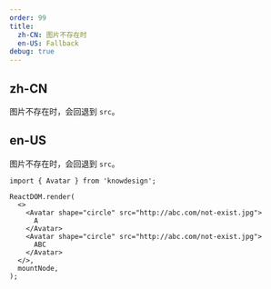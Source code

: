 ```yaml
---
order: 99
title:
  zh-CN: 图片不存在时
  en-US: Fallback
debug: true
---
```


## zh-CN

图片不存在时，会回退到 `src`。

## en-US

图片不存在时，会回退到 `src`。

```tsx
import { Avatar } from 'knowdesign';

ReactDOM.render(
  <>
    <Avatar shape="circle" src="http://abc.com/not-exist.jpg">
      A
    </Avatar>
    <Avatar shape="circle" src="http://abc.com/not-exist.jpg">
      ABC
    </Avatar>
  </>,
  mountNode,
);
```
